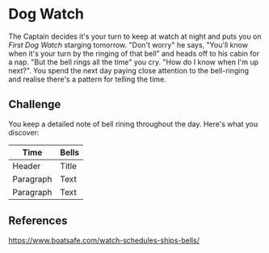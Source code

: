 
# Dog Watch

The Captain decides it's your turn to keep at watch at night and puts you on *First Dog Watch* starging tomorrow. "Don't worry" he says, "You'll know when it's your turn by the ringing of that bell" and heads off to his cabin for a nap. "But the bell rings all the time" you cry. "How do I know when I'm up next?". You spend the next day paying close attention to the bell-ringing and realise there's a pattern for telling the time.

## Challenge

You keep a detailed note of bell rining throughout the day. Here's what you discover:

| Time      | Bells |
| ----------- | ----------- |
| Header      | Title       |
| Paragraph   | Text        |
| Paragraph   | Text        |


## References

https://www.boatsafe.com/watch-schedules-ships-bells/

